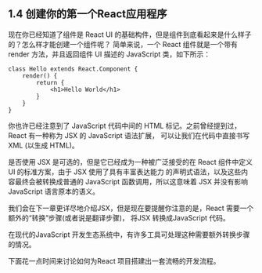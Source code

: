## 1.4 创建你的第一个React应用程序

现在你已经知道了组件是 React UI 的基础构件，但是组件到底看起来是什么样子的？怎么样才能创建一个组件呢？
简单来说，一个 React 组件就是一个带有 render 方法，并且返回组件 UI 描述的 JavaScript 类，如下所示：

    class Hello extends React.Component {
        render() {
            return {
                <h1>Hello World</h1>
            }
        }
    }

你也许已经注意到了 JavaScript 代码中间的 HTML 标记。之前曾经提到过，React 有一种称为 JSX 的 JavaScript 语法扩展，
可以让我们在代码中直接书写 XML (以生成 HTML)。

是否使用 JSX 是可选的，但是它已经成为一种被广泛接受的在 React 组件中定义 UI 的标准方案，由于 JSX 使用了具有丰富表达能力
的声明式语法，以及这些内容最终会被转换成普通的 JavaScript 函数调用，所以这意味着 JSX 并没有影响 JavaScript 语言原本的语义。

我们会在下一章更详尽地介绍JSX，但是现在要提醒你注意的是，React 需要一个额外的“转换”步骤(或者说是翻译步骤)，
将JSX 转换成JavaScript 代码。

在现代的JavaScript 开发生态系统中，有许多工具可处理这种需要额外转换步骤的情况。

下面花一点时间来讨论如何为React 项目搭建出一套流畅的开发流程。